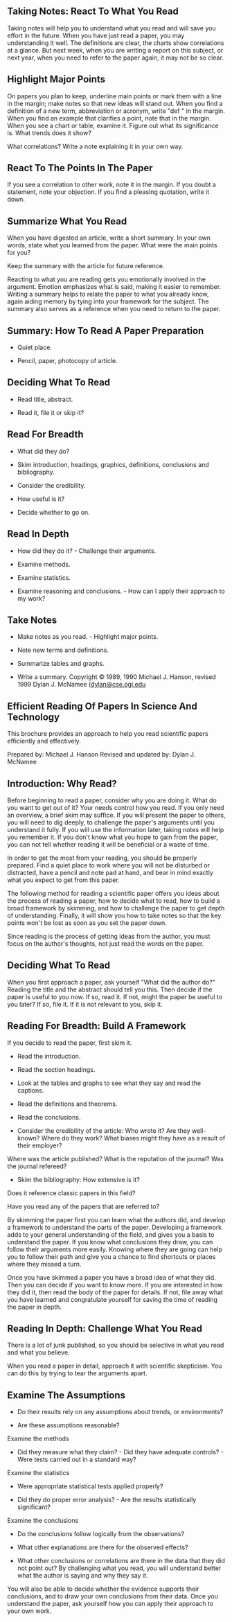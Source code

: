 
## Taking Notes: React To What You Read

Taking notes will help you to understand what you read and will save you effort in the future. When you have just read a paper, you may understanding it well. The definitions are clear, the charts show correlations at a glance. But next week, when you are writing a report on this subject, or next year, when you need to refer to the paper again, it may not be so clear.

## Highlight Major Points

On papers you plan to keep, underline main points or mark them with a line in the margin; make notes so that new ideas will stand out. When you find a definition of a new term, abbreviation or acronym, write "def " in the margin. When you find an example that clarifies a point, note that in the margin. When you see a chart or table, examine it. Figure out what its significance is. What trends does it show? 

What correlations? Write a note explaining it in your own way.

## React To The Points In The Paper

If you see a correlation to other work, note it in the margin. If you doubt a statement, note your objection. If you find a pleasing quotation, write it down.

## Summarize What You Read

When you have digested an article, write a short summary. In your own words, state what you learned from the paper. What were the main points for you? 

Keep the summary with the article for future reference.

Reacting to what you are reading gets you emotionally involved in the argument. Emotion emphasizes what is said, making it easier to remember. Writing a summary helps to relate the paper to what you already know, again aiding memory by tying into your framework for the subject. The summary also serves as a reference when you need to return to the paper.

## Summary: How To Read A Paper Preparation

- Quiet place.

- Pencil, paper, photocopy of article.

## Deciding What To Read

- Read title, abstract.

- Read it, file it or skip it?

## Read For Breadth

- What did they do?

- Skim introduction, headings, graphics, definitions, conclusions and bibliography.

- Consider the credibility.

- How useful is it?

- Decide whether to go on.

## Read In Depth

- How did they do it? - Challenge their arguments.

- Examine methods.

- Examine statistics.

- Examine reasoning and conclusions. - How can I apply their approach to my work?

## Take Notes

- Make notes as you read. - Highlight major points.

- Note new terms and definitions.

- Summarize tables and graphs.

- Write a summary. 
Copyright © 1989, 1990 Michael J. Hanson, revised 1999 Dylan J. McNamee (dylan@cse.ogi.edu

## Efficient Reading Of Papers In Science And Technology

This brochure provides an approach to help you read scientific papers efficiently and effectively.

Prepared by:
Michael J. Hanson Revised and updated by:
Dylan J. McNamee

## Introduction: Why Read?

Before beginning to read a paper, consider why you are doing it. What do you want to get out of it? Your needs control how you read. If you only need an overview, a brief skim may suffice. If you will present the paper to others, you will need to dig deeply, to challenge the paper's arguments until you understand it fully. If you will use the information later, taking notes will help you remember it. If you don't know what you hope to gain from the paper, you can not tell whether reading it will be beneficial or a waste of time.

In order to get the most from your reading, you should be properly prepared. Find a quiet place to work where you will not be disturbed or distracted, have a pencil and note pad at hand, and bear in mind exactly what you expect to get from this paper.

The following method for reading a scientific paper offers you ideas about the process of reading a paper, how to decide what to read, how to build a broad framework by skimming, and how to challenge the paper to get depth of understanding. Finally, it will show you how to take notes so that the key points won't be lost as soon as you set the paper down. 

Since reading is the process of getting ideas from the author, you must focus on the author's thoughts, not just read the words on the paper.

## Deciding What To Read

When you first approach a paper, ask yourself "What did the author do?" Reading the title and the abstract should tell you this. Then decide if the paper is useful to you now. If so, read it. If not, might the paper be useful to you later? If so, file it. If it is not relevant to you, skip it.

## Reading For Breadth: Build A Framework

If you decide to read the paper, first skim it.

- Read the introduction.

- Read the section headings.

- Look at the tables and graphs to see what they say and read the captions.

- Read the definitions and theorems.

- Read the conclusions.

- Consider the credibility of the article:
Who wrote it? Are they well-known? Where do they work? What biases might they have as a result of their employer?

Where was the article published? What is the reputation of the journal? Was the journal refereed?

- Skim the bibliography:
How extensive is it?

Does it reference classic papers in this field?

Have you read any of the papers that are referred to?

By skimming the paper first you can learn what the authors did, and develop a framework to understand the parts of the paper. Developing a framework adds to your general understanding of the field, and gives you a basis to understand the paper. If you know what conclusions they draw, you can follow their arguments more easily. Knowing where they are going can help you to follow their path and give you a chance to find shortcuts or places where they missed a turn.

Once you have skimmed a paper you have a broad idea of what they did. Then you can decide if you want to know more. If you are interested in how they did it, then read the body of the paper for details. If not, file away what you have learned and congratulate yourself for saving the time of reading the paper in depth.

## Reading In Depth: Challenge What You Read

There is a lot of junk published, so you should be selective in what you read and what you believe. 

When you read a paper in detail, approach it with scientific skepticism. You can do this by trying to tear the arguments apart.

## Examine The Assumptions

- Do their results rely on any assumptions about trends, or environments?

- Are these assumptions reasonable?

Examine the methods

- Did they measure what they claim? - Did they have adequate controls? - Were tests carried out in a standard way?

Examine the statistics

- Were appropriate statistical tests applied properly?

- Did they do proper error analysis? - Are the results statistically significant?

Examine the conclusions

- Do the conclusions follow logically from the observations?

- What other explanations are there for the observed effects?

- What other conclusions or correlations are there in the data that they did not point out?
By challenging what you read, you will understand better what the author is saying and why they say it. 

You will also be able to decide whether the evidence supports their conclusions, and to draw your own conclusions from their data. Once you understand the paper, ask yourself how you can apply their approach to your own work.